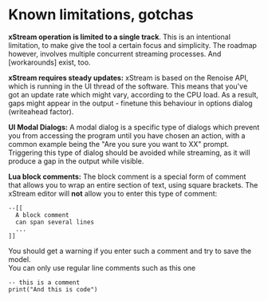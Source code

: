 # Known limitations, gotchas

**xStream operation is limited to a single track**. This is an intentional limitation, to make give the tool a certain focus and simplicity. The roadmap however, involves multiple concurrent streaming processes. And [workarounds] exist, too. 

**xStream requires steady updates:** xStream is based on the Renoise API, which is running in the UI thread of the software. This means that you've got an update rate which might vary, according to the CPU load. As a result, gaps might appear in the output - finetune this behaviour in options dialog (writeahead factor).  

**UI Modal Dialogs:** A modal dialog is a specific type of dialogs which prevent you from accessing the program until you have chosen an action, with a common example being the "Are you sure you want to XX" prompt. Triggering this type of dialog should be avoided while streaming, as it will produce a gap in the output while visible.  

**Lua block comments:** The block comment is a special form of comment that allows you to wrap an entire section of text, using square brackets. The xStream editor will **not** allow you to enter this type of comment:

    --[[
      A block comment 
      can span several lines
      ...
    ]]

You should get a warning if you enter such a comment and try to save the model.  
You can only use regular line comments such as this one

    -- this is a comment
    print("And this is code")


